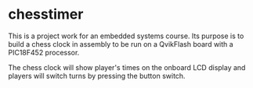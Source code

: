 chesstimer
==========

This is a project work for an embedded systems course. Its purpose is to build a chess clock in assembly to be run on a QvikFlash board with a PIC18F452 processor.

The chess clock will show player's times on the onboard LCD display and players will switch turns by pressing the button switch.